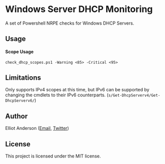 # Windows Server DHCP Monitoring

A set of Powershell NRPE checks for Windows DHCP Servers.


## Usage

#### Scope Usage
   ```check_dhcp_scopes.ps1 -Warning <85> -Critical <95>```

## Limitations

Only supports IPv4 scopes at this time, but IPv6 can be supported by changing the cmdlets to their IPv6 counterparts. (```s/Get-DhcpServerv4/Get-DhcpServerv6/```)

## Author

Elliot Anderson ([Email](mailto:elliot.a@gmail.com), [Twitter](http://www.twitter.com/elliotanderson))

## License

This project is licensed under the MIT license.
